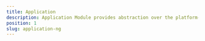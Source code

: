 ```yaml
---
title: Application
description: Application Module provides abstraction over the platform-specific funcitonality. This module allows handling application events and creating platform-specific logic.
position: 1
slug: application-ng
---
```

